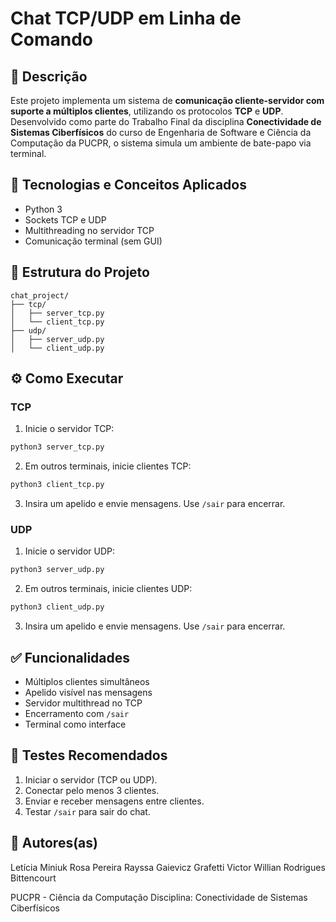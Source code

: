 # Chat TCP/UDP em Linha de Comando

## 📌 Descrição

Este projeto implementa um sistema de **comunicação cliente-servidor com suporte a múltiplos clientes**, utilizando os protocolos **TCP** e **UDP**. Desenvolvido como parte do Trabalho Final da disciplina **Conectividade de Sistemas Ciberfísicos** do curso de Engenharia de Software e Ciência da Computação da PUCPR, o sistema simula um ambiente de bate-papo via terminal.

## 🧠 Tecnologias e Conceitos Aplicados

- Python 3
- Sockets TCP e UDP
- Multithreading no servidor TCP
- Comunicação terminal (sem GUI)

## 📂 Estrutura do Projeto

```
chat_project/
├── tcp/
│   ├── server_tcp.py
│   └── client_tcp.py
├── udp/
│   ├── server_udp.py
│   └── client_udp.py
```

## ⚙️ Como Executar

### TCP

1. Inicie o servidor TCP:

```bash
python3 server_tcp.py
```

2. Em outros terminais, inicie clientes TCP:

```bash
python3 client_tcp.py
```

3. Insira um apelido e envie mensagens. Use `/sair` para encerrar.

### UDP

1. Inicie o servidor UDP:

```bash
python3 server_udp.py
```

2. Em outros terminais, inicie clientes UDP:

```bash
python3 client_udp.py
```

3. Insira um apelido e envie mensagens. Use `/sair` para encerrar.

## ✅ Funcionalidades

- Múltiplos clientes simultâneos
- Apelido visível nas mensagens
- Servidor multithread no TCP
- Encerramento com `/sair`
- Terminal como interface

## 🧪 Testes Recomendados

1. Iniciar o servidor (TCP ou UDP).
2. Conectar pelo menos 3 clientes.
3. Enviar e receber mensagens entre clientes.
4. Testar `/sair` para sair do chat.

## 👥 Autores(as)

Letícia Miniuk Rosa Pereira
Rayssa Gaievicz Grafetti
Victor Willian Rodrigues Bittencourt

PUCPR - Ciência da Computação 
Disciplina: Conectividade de Sistemas Ciberfísicos
